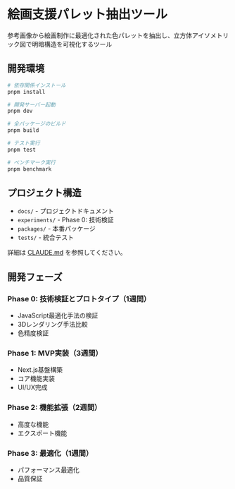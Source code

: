 # 絵画支援パレット抽出ツール

参考画像から絵画制作に最適化された色パレットを抽出し、立方体アイソメトリック図で明暗構造を可視化するツール

## 開発環境

```bash
# 依存関係インストール
pnpm install

# 開発サーバー起動
pnpm dev

# 全パッケージのビルド
pnpm build

# テスト実行
pnpm test

# ベンチマーク実行
pnpm benchmark
```

## プロジェクト構造

- `docs/` - プロジェクトドキュメント
- `experiments/` - Phase 0: 技術検証
- `packages/` - 本番パッケージ
- `tests/` - 統合テスト

詳細は [CLAUDE.md](./CLAUDE.md) を参照してください。

## 開発フェーズ

### Phase 0: 技術検証とプロトタイプ（1週間）

- JavaScript最適化手法の検証
- 3Dレンダリング手法比較
- 色精度検証

### Phase 1: MVP実装（3週間）

- Next.js基盤構築
- コア機能実装
- UI/UX完成

### Phase 2: 機能拡張（2週間）

- 高度な機能
- エクスポート機能

### Phase 3: 最適化（1週間）

- パフォーマンス最適化
- 品質保証
